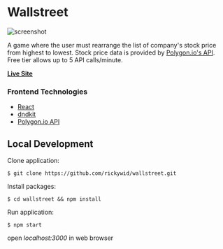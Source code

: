# Wallstreet
![screenshot](https://i.imgur.com/OF8zZHR.jpg)

A game where the user must rearrange the list of company's stock price from highest to lowest. Stock price data is provided by [Polygon.io's API](https://polygon.io). Free tier allows up to 5 API calls/minute.

**[Live Site](https://rickywid.github.io/wallstreet/)**

### Frontend Technologies
- [React](https://reactjs.org/)
- [dndkit](https://dndkit.com/)
- [Polygon.io API](https://polygon.io)

## Local Development

Clone application:

`$ git clone https://github.com/rickywid/wallstreet.git`

Install packages:

`$ cd wallstreet && npm install`

Run application:

`$ npm start`

open *localhost:3000* in web browser
